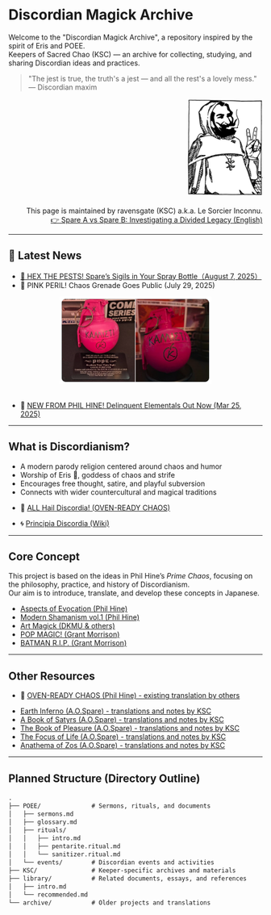 # Discordian Magick Archive

Welcome to the "Discordian Magick Archive", a repository inspired by the spirit of Eris and POEE.  
Keepers of Sacred Chao (KSC) — an archive for collecting, studying, and sharing Discordian ideas and practices.  

> "The jest is true, the truth's a jest — and all the rest's a lovely mess." — Discordian maxim

<div align="right">
<img src="ksc.png" width="150">
</div>
<br>

<div align="right">
  This page is maintained by ravensgate (KSC) a.k.a. Le Sorcier Inconnu.<br>
<a href="https://github.com/ravensgate-tux/spareA-spareB/blob/main/README.md">
👉 Spare A vs Spare B: Investigating a Divided Legacy (English)
</a>
</div>

---

## 📡 Latest News

- [🐜 HEX THE PESTS! Spare’s Sigils in Your Spray Bottle（August 7, 2025）](2025-08-07_sigil_spray.md)
- 🍎 PINK PERIL! Chaos Grenade Goes Public (July 29, 2025)
<div align="center">
<img src="pink-chaos-grenade.png" width="300">
</div>
<br>
<ul>
  <li>🐐 <a href="https://enfolding.org/out-now-delinquent-elementals/">NEW FROM PHIL HINE! Delinquent Elementals Out Now (Mar 25, 2025)</a></li>
</ul>

---

## What is Discordianism?
- A modern parody religion centered around chaos and humor
- Worship of Eris 🍏, goddess of chaos and strife
- Encourages free thought, satire, and playful subversion
- Connects with wider countercultural and magical traditions
<ul>
  <li>🐐 <a href="https://occultlibrary.wiki.fc2.com/wiki/%E3%81%99%E3%81%90%E3%82%8F%E3%81%8B%E3%82%8B%E6%B7%B7%E6%B2%8C%E9%AD%94%E8%A1%93%203">ALL Hail Discordia! (OVEN-READY CHAOS)</a></li>
</ul>
<ul>
  <li>🌀 <a href="https://en.wikipedia.org/wiki/Principia_Discordia">Principia Discordia (Wiki)</a></li>
</ul>

---

## Core Concept
This project is based on the ideas in Phil Hine’s *Prime Chaos*, focusing on the philosophy, practice, and history of Discordianism.  
Our aim is to introduce, translate, and develop these concepts in Japanese.

- [Aspects of Evocation (Phil Hine)](https://github.com/ravensgate-tux/hine_evocation/blob/main/README.md)
- [Modern Shamanism vol.1 (Phil Hine)](https://github.com/ravensgate-tux/hine_modern_shamanism/blob/main/README.md)
- [Art Magick (DKMU & others)](https://github.com/ravensgate-tux/Discordianism_ksc/blob/main/artist_magic_jp.md)
- [POP MAGIC! (Grant Morrison)](https://github.com/ravensgate-tux/pop_magic_annotation/blob/main/README.md)
- [BATMAN R.I.P. (Grant Morrison)](https://github.com/ravensgate-tux/batman_rip_zine/blob/main/README.md)

---

## Other Resources

<ul>
  <li>🐐 <a href="https://occultlibrary.wiki.fc2.com/wiki/%E3%81%99%E3%81%90%E3%82%8F%E3%81%8B%E3%82%8B%E6%B7%B7%E6%B2%8C%E9%AD%94%E8%A1%93">OVEN-READY CHAOS (Phil Hine) - existing translation by others</a></li>
</ul>

- [Earth Inferno (A.O.Spare) - translations and notes by KSC](https://github.com/ravensgate-tux/earth_inferno/blob/main/README.md)
- [A Book of Satyrs (A.O.Spare) - translations and notes by KSC](https://github.com/ravensgate-tux/book_satyrs/blob/main/README.md)
- [The Book of Pleasure (A.O.Spare) - translations and notes by KSC](https://github.com/ravensgate-tux/book_of_pleasure/blob/main/README.md)
- [The Focus of Life (A.O.Spare) - translations and notes by KSC](https://github.com/ravensgate-tux/focus-of-life/blob/main/README.md)
- [Anathema of Zos (A.O.Spare) - translations and notes by KSC](https://github.com/ravensgate-tux/Anathema_of_Zos/blob/main/README.md)
  
---

## Planned Structure (Directory Outline)

```
.
├── POEE/              # Sermons, rituals, and documents
│   ├── sermons.md
│   ├── glossary.md
│   ├── rituals/
│   │   ├── intro.md
│   │   ├── pentarite.ritual.md
│   │   └── sanitizer.ritual.md
│   └── events/        # Discordian events and activities
├── KSC/               # Keeper-specific archives and materials
├── library/           # Related documents, essays, and references
│   ├── intro.md
│   └── recommended.md
└── archive/           # Older projects and translations
```
